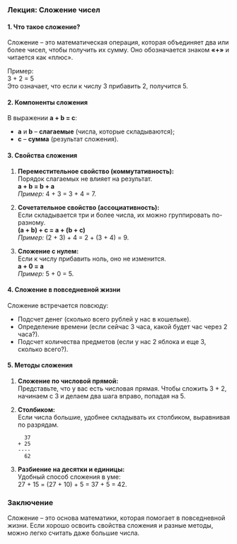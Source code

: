 ### Лекция: Сложение чисел

#### 1. Что такое сложение?

Сложение – это математическая операция, которая объединяет два или более чисел, чтобы получить их сумму. Оно обозначается знаком **«+»** и читается как «плюс».

Пример:\
3 + 2 = 5\
Это означает, что если к числу 3 прибавить 2, получится 5.

#### 2. Компоненты сложения

В выражении **a + b = c**:

- **a** и **b** – **слагаемые** (числа, которые складываются);
- **c** – **сумма** (результат сложения).

#### 3. Свойства сложения

1. **Переместительное свойство (коммутативность):**\
   Порядок слагаемых не влияет на результат.\
   **a + b = b + a**\
   *Пример:* 4 + 3 = 3 + 4 = 7.

2. **Сочетательное свойство (ассоциативность):**\
   Если складывается три и более числа, их можно группировать по-разному.\
   **(a + b) + c = a + (b + c)**\
   *Пример:* (2 + 3) + 4 = 2 + (3 + 4) = 9.

3. **Сложение с нулем:**\
   Если к числу прибавить ноль, оно не изменится.\
   **a + 0 = a**\
   *Пример:* 5 + 0 = 5.

#### 4. Сложение в повседневной жизни

Сложение встречается повсюду:

- Подсчет денег (сколько всего рублей у нас в кошельке).
- Определение времени (если сейчас 3 часа, какой будет час через 2 часа?).
- Подсчет количества предметов (если у нас 2 яблока и еще 3, сколько всего?).

#### 5. Методы сложения

1. **Сложение по числовой прямой:**\
   Представьте, что у вас есть числовая прямая. Чтобы сложить 3 + 2, начинаем с 3 и делаем два шага вправо, попадая на 5.

2. **Столбиком:**\
   Если числа большие, удобнее складывать их столбиком, выравнивая по разрядам.

   ```
     37  
   + 25  
   ----  
     62  
   ```

3. **Разбиение на десятки и единицы:**\
   Удобный способ сложения в уме:\
   27 + 15 = (27 + 10) + 5 = 37 + 5 = 42.

### Заключение

Сложение – это основа математики, которая помогает в повседневной жизни. Если хорошо освоить свойства сложения и разные методы, можно легко считать даже большие числа.


